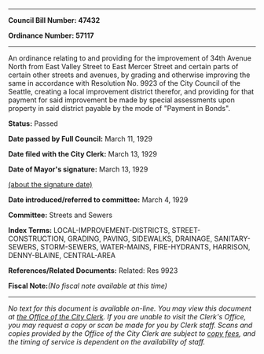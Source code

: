 

********

**Council Bill Number: 47432**
   
**Ordinance Number: 57117**
********

 An ordinance relating to and providing for the improvement of 34th Avenue North from East Valley Street to East Mercer Street and certain parts of certain other streets and avenues, by grading and otherwise improving the same in accordance with Resolution No. 9923 of the City Council of the Seattle, creating a local improvement district therefor, and providing for that payment for said improvement be made by special assessments upon property in said district payable by the mode of "Payment in Bonds".

**Status:** Passed
   
**Date passed by Full Council:** March 11, 1929
   
**Date filed with the City Clerk:** March 13, 1929
   
**Date of Mayor's signature:** March 13, 1929
   
[(about the signature date)](/~public/approvaldate.htm)
   
   
   
**Date introduced/referred to committee:** March 4, 1929
   
**Committee:** Streets and Sewers
   
   
**Index Terms:** LOCAL-IMPROVEMENT-DISTRICTS, STREET-CONSTRUCTION, GRADING, PAVING, SIDEWALKS, DRAINAGE, SANITARY-SEWERS, STORM-SEWERS, WATER-MAINS, FIRE-HYDRANTS, HARRISON, DENNY-BLAINE, CENTRAL-AREA

**References/Related Documents:** Related: Res 9923

**Fiscal Note:**_(No fiscal note available at this time)_
********

_No text for this document is available on-line. You may view this document at [the Office of the City Clerk](http://www.seattle.gov/leg/clerk/contactUs.htm). If you are unable to visit the Clerk's Office, you may request a copy or scan be made for you by Clerk staff. Scans and copies provided by the Office of the City Clerk are subject to [copy fees](http://clerk.seattle.gov/~public/clerkfees.htm), and the timing of service is dependent on the availability of staff._

